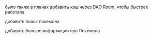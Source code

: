 было также в планах добавить кэш через DAO Room, чтобы быстрее работала

добавить поиск покемона 

добавить больше информации про Покемона
